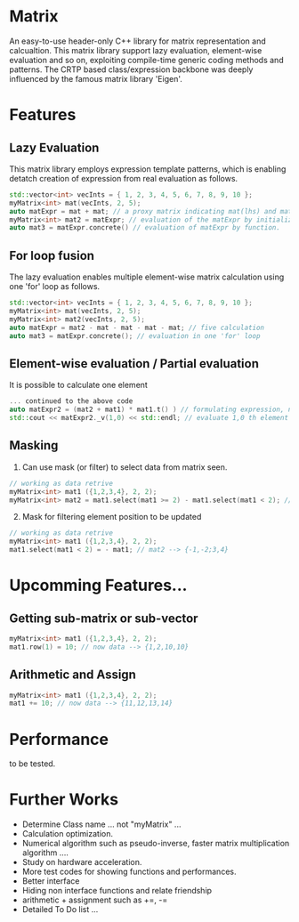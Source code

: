 # Matrix
An easy-to-use header-only C++ library for matrix representation and calcualtion.
This matrix library support lazy evaluation, element-wise evaluation and so on, exploiting compile-time generic coding methods and patterns. 
The CRTP based class/expression backbone was deeply influenced by the famous matrix library 'Eigen'. 

# Features
## Lazy Evaluation
This matrix library employs expression template patterns, which is enabling detatch creation of expression from real evaluation as follows.
```c++
std::vector<int> vecInts = { 1, 2, 3, 4, 5, 6, 7, 8, 9, 10 };
myMatrix<int> mat(vecInts, 2, 5);
auto matExpr = mat + mat; // a proxy matrix indicating mat(lhs) and mat(rhs) to be added.
myMatrix<int> mat2 = matExpr; // evaluation of the matExpr by initialization.
auto mat3 = matExpr.concrete() // evaluation of matExpr by function.
```
## For loop fusion
The lazy evaluation enables multiple element-wise matrix calculation using one 'for' loop as follows.
```c++
std::vector<int> vecInts = { 1, 2, 3, 4, 5, 6, 7, 8, 9, 10 };
myMatrix<int> mat(vecInts, 2, 5);
myMatrix<int> mat2(vecInts, 2, 5);
auto matExpr = mat2 - mat - mat - mat - mat; // five calculation
auto mat3 = matExpr.concrete(); // evaluation in one 'for' loop
```
## Element-wise evaluation / Partial evaluation
It is possible to calculate one element 
```c++
... continued to the above code
auto matExpr2 = (mat2 + mat1) * mat1.t() ) // formulating expression, not evaluated
std::cout << matExpr2._v(1,0) << std::endl; // evaluate 1,0 th element then show (the other elements are not evaluated)
```
## Masking
1. Can use mask (or filter) to select data from matrix seen.
```c++
// working as data retrive
myMatrix<int> mat1 ({1,2,3,4}, 2, 2);
myMatrix<int> mat2 = mat1.select(mat1 >= 2) - mat1.select(mat1 < 2); // mat2 --> {-1,-2;3,4}
```
2. Mask for filtering element position to be updated
```c++
// working as data retrive
myMatrix<int> mat1 ({1,2,3,4}, 2, 2);
mat1.select(mat1 < 2) = - mat1; // mat2 --> {-1,-2;3,4}
```
# Upcomming Features...
## Getting sub-matrix or sub-vector 
```c++
myMatrix<int> mat1 ({1,2,3,4}, 2, 2);
mat1.row(1) = 10; // now data --> {1,2,10,10}
```
## Arithmetic and Assign
```c++
myMatrix<int> mat1 ({1,2,3,4}, 2, 2);
mat1 += 10; // now data --> {11,12,13,14}
```


# Performance
to be tested.

# Further Works
* Determine Class name ... not "myMatrix" ... 
* Calculation optimization. 
* Numerical algorithm such as pseudo-inverse, faster matrix multiplication algorithm ....
* Study on hardware acceleration.
* More test codes for showing functions and performances.
* Better interface
* Hiding non interface functions and relate friendship
* arithmetic + assignment such as +=, -=
* Detailed To Do list ...
